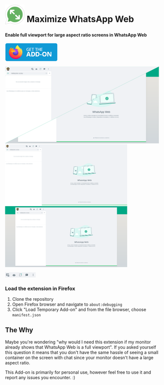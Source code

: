 # <sub><img src="icons/maximize-whatsapp.png" width=64px height=64px></sub> Maximize WhatsApp Web

#### Enable full viewport for large aspect ratio screens in WhatsApp Web

[<img src="other/promotion/badges/firefox.png" alt="for Firefox">](https://addons.mozilla.org/firefox/addon/maximize-whatsapp-web/)

<p float="left">
  <img src="other/promotion/screenshots/split_sc.png" width="800" />
  <img src="other/promotion/screenshots/maximized_sc.png" width="400" /> 
  <img src="other/promotion/screenshots/default_sc.png" width="400" /> 
</p>
<img src="other/promotion/screenshots/btn_sc.png" width="100" /> 


### Load the extension in Firefox

1. Clone the repository
2. Open Firefox browser and navigate to `about:debugging`
3. Click "Load Temporary Add-on" and from the file browser, choose `manifest.json`

## The Why

Maybe you're wondering "why would I need this extension if my monitor already shows that WhatsApp Web is a full viewport".
If you asked yourself this question it means that you don't have the same hassle of seeing a small container on the screen with chat since your monitor doesn't have a large aspect ratio.

This Add-on is primarily for personal use, however feel free to use it and report any issues you encounter. :)
